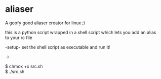 # aliaser
A goofy good aliaser creator for linux ;)

this is a python script wrapped in a shell script which lets you add an alias to your rc file


-setup-
 set the shell script as executable and run it!

->

 $ chmox +x src.sh                                                                                                            
 $ ./src.sh
